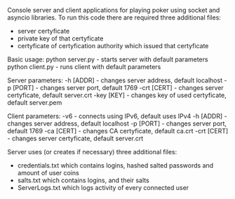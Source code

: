 Console server and client applications for playing poker using socket and asyncio libraries.
To run this code there are required three additional files:
- server certyficate
- private key of that certyficate
- certyficate of certyfication authority which issued that certyficate

Basic usage:
python server.py    -   starts server with default parameters
python client.py    -   runs client with default parameters

Server parameters:
-h    [ADDR]   -   changes server address, default localhost
-p    [PORT]   -   changes server port, default 1769
-crt  [CERT]   -   changes server certyficate, default server.crt
-key  [KEY]    -   changes key of used certyficate, default server.pem

Client parameters:
-v6            -   connects using IPv6, default uses IPv4
-h    [ADDR]   -   changes server address, default localhost
-p    [PORT]   -   changes server port, default 1769
-ca   [CERT]   -   changes CA certyficate, default ca.crt
-crt  [CERT]   -   changes server certyficate, default server.crt

Server uses (or creates if necessary) three additional files:
- credentials.txt which contains logins, hashed salted passwords and amount of user coins
- salts.txt which contains logins, and their salts
- ServerLogs.txt  which logs activity of every connected user
